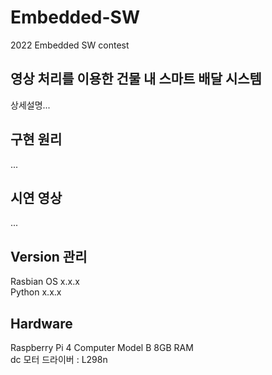 # Embedded-SW
2022 Embedded SW contest

## 영상 처리를 이용한 건물 내 스마트 배달 시스템
상세설명...

## 구현 원리
...

## 시연 영상
...

## Version 관리
Rasbian OS x.x.x  
Python x.x.x

## Hardware
Raspberry Pi 4 Computer Model B 8GB RAM  
dc 모터 드라이버 : L298n

